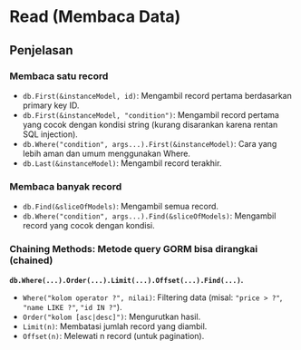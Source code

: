 # Read (Membaca Data)

## Penjelasan

### Membaca satu record

- `db.First(&instanceModel, id)`: Mengambil record pertama berdasarkan primary key ID.
- `db.First(&instanceModel, "condition")`: Mengambil record pertama yang cocok dengan kondisi string (kurang disarankan karena rentan SQL injection).
- `db.Where("condition", args...).First(&instanceModel)`: Cara yang lebih aman dan umum menggunakan Where.
- `db.Last(&instanceModel)`: Mengambil record terakhir.

### Membaca banyak record

- `db.Find(&sliceOfModels)`: Mengambil semua record.
- `db.Where("condition", args...).Find(&sliceOfModels)`: Mengambil record yang cocok dengan kondisi.

### Chaining Methods: Metode query GORM bisa dirangkai (chained)

**`db.Where(...).Order(...).Limit(...).Offset(...).Find(...)`.**

- `Where("kolom operator ?", nilai)`: Filtering data (misal: `"price > ?"`, `"name LIKE ?"`, `"id IN ?"`).
- `Order("kolom [asc|desc]")`: Mengurutkan hasil.
- `Limit(n)`: Membatasi jumlah record yang diambil.
- `Offset(n)`: Melewati n record (untuk pagination).
